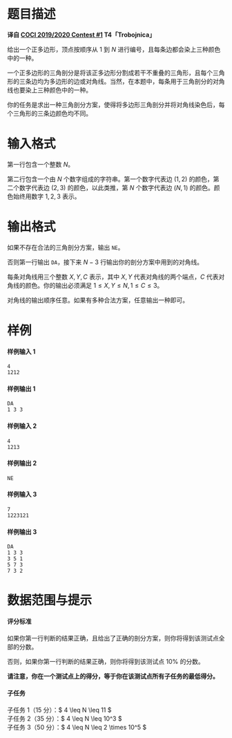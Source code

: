 
# 题目描述

**译自 [COCI 2019/2020 Contest #1](http://hsin.hr/coci/contest1_tasks.pdf) T4「Trobojnica」**

给出一个正多边形，顶点按顺序从 $1$ 到 $N$ 进行编号，且每条边都会染上三种颜色中的一种。

一个正多边形的三角剖分是将该正多边形分割成若干不重叠的三角形，且每个三角形的三条边均为多边形的边或对角线。当然，在本题中，每条用于三角剖分的对角线也要染上三种颜色中的一种。

你的任务是求出一种三角剖分方案，使得将多边形三角剖分并将对角线染色后，每个三角形的三条边颜色均不同。

# 输入格式

第一行包含一个整数 $N$。

第二行包含一个由 $N$ 个数字组成的字符串。第一个数字代表边 $(1,2)$ 的颜色，第二个数字代表边 $(2,3)$ 的颜色，以此类推，第 $N$ 个数字代表边 $(N,1)$ 的颜色。颜色始终用数字 $1,2,3$ 表示。

# 输出格式

如果不存在合法的三角剖分方案，输出 `NE`。

否则第一行输出 `DA`，接下来 $N-3$ 行输出你的剖分方案中用到的对角线。

每条对角线用三个整数 $X,Y,C$ 表示，其中 $X,Y$ 代表对角线的两个端点，$C$ 代表对角线的颜色。你的输出必须满足 $1 \leq X,Y \leq N, 1 \leq C \leq 3$。

对角线的输出顺序任意。如果有多种合法方案，任意输出一种即可。

# 样例

#### 样例输入 1
```plain
4
1212
```

#### 样例输出 1
```plain
DA
1 3 3
```

#### 样例输入 2
```plain
4
1213
```

#### 样例输出 2
```plain
NE
```

#### 样例输入 3
```plain
7
1223121
```

#### 样例输出 3
```plain
DA
1 3 3
3 5 1
5 7 3
7 3 2
```

# 数据范围与提示

#### 评分标准

如果你第一行判断的结果正确，且给出了正确的剖分方案，则你将得到该测试点全部的分数。

否则，如果你第一行判断的结果正确，则你将得到该测试点 $10\%$ 的分数。

**请注意，你在一个测试点上的得分，等于你在该测试点所有子任务的最低得分。**

#### 子任务

子任务 1（15 分）：$ 4 \leq N \leq 11 $  
子任务 2（35 分）：$ 4 \leq N \leq 10^3 $  
子任务 3（50 分）：$ 4 \leq N \leq 2 \times 10^5 $

